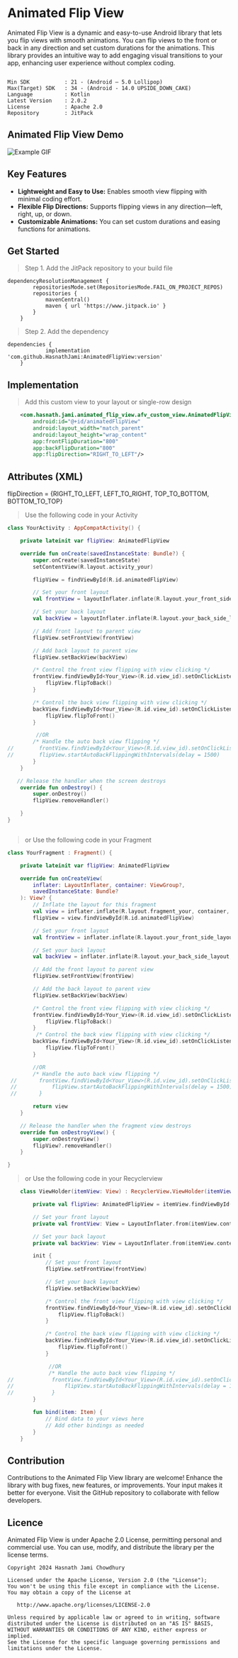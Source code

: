 # Animated Flip View

Animated Flip View is a dynamic and easy-to-use Android library that lets you flip views with smooth animations. You can flip views to the front or back in any direction and set custom durations for the animations. This library provides an intuitive way to add engaging visual transitions to your app, enhancing user experience without complex coding.

```

Min SDK           : 21 - (Android – 5.0 Lollipop)
Max(Target) SDK   : 34 - (Android - 14.0 UPSIDE_DOWN_CAKE)
Language          : Kotlin
Latest Version    : 2.0.2
License           : Apache 2.0
Repository        : JitPack

```

## Animated Flip View Demo
![Example GIF](images/animatedFlipViewDemo.gif)

## Key Features

- **Lightweight and Easy to Use:** Enables smooth view flipping with minimal coding effort.
- **Flexible Flip Directions:** Supports flipping views in any direction—left, right, up, or down.
- **Customizable Animations:** You can set custom durations and easing functions for animations.



## Get Started


> Step 1. Add the JitPack repository to your build file

```
dependencyResolutionManagement {
		repositoriesMode.set(RepositoriesMode.FAIL_ON_PROJECT_REPOS)
		repositories {
			mavenCentral()
			maven { url 'https://www.jitpack.io' }
		}
	}
```
> Step 2. Add the dependency

```
dependencies {
	        implementation 'com.github.HasnathJami:AnimatedFlipView:version'
	}
```

## Implementation
> Add this custom view to your layout or single-row design
```xml
    <com.hasnath.jami.animated_flip_view.afv_custom_view.AnimatedFlipView
        android:id="@+id/animatedFlipView"
        android:layout_width="match_parent"
        android:layout_height="wrap_content"
        app:frontFlipDuration="800"
        app:backFlipDuration="800"
        app:flipDirection="RIGHT_TO_LEFT"/>
```
## Attributes (XML)
flipDirection = {RIGHT_TO_LEFT, LEFT_TO_RIGHT, TOP_TO_BOTTOM, BOTTOM_TO_TOP}

> Use the following code in your Activity

```kotlin
class YourActivity : AppCompatActivity() {

    private lateinit var flipView: AnimatedFlipView

    override fun onCreate(savedInstanceState: Bundle?) {
        super.onCreate(savedInstanceState)
        setContentView(R.layout.activity_your)

        flipView = findViewById(R.id.animatedFlipView)

        // Set your front layout
        val frontView = layoutInflater.inflate(R.layout.your_front_side_layout, null)

        // Set your back layout
        val backView = layoutInflater.inflate(R.layout.your_back_side_layout, null)

        // Add front layout to parent view
        flipView.setFrontView(frontView)

        // Add back layout to parent view
        flipView.setBackView(backView)

        /* Control the front view flipping with view clicking */
        frontView.findViewById<Your_View>(R.id.view_id).setOnClickListener {
            flipView.flipToBack()
        }

        /* Control the back view flipping with view clicking */
        backView.findViewById<Your_View>(R.id.view_id).setOnClickListener {
            flipView.flipToFront()
        }

         //OR
        /* Handle the auto back view flipping */
//        frontView.findViewById<Your_View>(R.id.view_id).setOnClickListener {
//        flipView.startAutoBackFlippingWithIntervals(delay = 1500)
        }
    }

   // Release the handler when the screen destroys
    override fun onDestroy() {
        super.onDestroy()
        flipView.removeHandler()

    }
}



```

> or Use the following code in your Fragment

```kotlin
class YourFragment : Fragment() {

    private lateinit var flipView: AnimatedFlipView

    override fun onCreateView(
        inflater: LayoutInflater, container: ViewGroup?,
        savedInstanceState: Bundle?
    ): View? {
        // Inflate the layout for this fragment
        val view = inflater.inflate(R.layout.fragment_your, container, false)
        flipView = view.findViewById(R.id.animatedFlipView)

        // Set your front layout
        val frontView = inflater.inflate(R.layout.your_front_side_layout, null)

        // Set your back layout
        val backView = inflater.inflate(R.layout.your_back_side_layout, null)

        // Add the front layout to parent view
        flipView.setFrontView(frontView)

        // Add the back layout to parent view
        flipView.setBackView(backView)

        /* Control the front view flipping with view clicking */
        frontView.findViewById<Your_View>(R.id.view_id).setOnClickListener {
            flipView.flipToBack()
        }
         /* Control the back view flipping with view clicking */
        backView.findViewById<Your_View>(R.id.view_id).setOnClickListener {
            flipView.flipToFront()
        }

        //OR
        /* Handle the auto back view flipping */
 //       frontView.findViewById<Your_View>(R.id.view_id).setOnClickListener {
 //           flipView.startAutoBackFlippingWithIntervals(delay = 1500)
 //       }

        return view
    }

    // Release the handler when the fragment view destroys
    override fun onDestroyView() {
        super.onDestroyView()
        flipView?.removeHandler()
    }

}
```

> or Use the following code in your Recyclerview
```kotlin
    class ViewHolder(itemView: View) : RecyclerView.ViewHolder(itemView) {

        private val flipView: AnimatedFlipView = itemView.findViewById(R.id.animatedFlipView)

        // Set your front layout
        private val frontView: View = LayoutInflater.from(itemView.context).inflate(R.layout.your_front_side_layout, null)

        // Set your back layout
        private val backView: View = LayoutInflater.from(itemView.context).inflate(R.layout.your_back_side_layout, null)

        init {
            // Set your front layout
            flipView.setFrontView(frontView)

            // Set your back layout
            flipView.setBackView(backView)

            /* Control the front view flipping with view clicking */
            frontView.findViewById<Your_View>(R.id.view_id).setOnClickListener {
                flipView.flipToBack()
            }

            /* Control the back view flipping with view clicking */
            backView.findViewById<Your_View>(R.id.view_id).setOnClickListener {
                flipView.flipToFront()
            }

             //OR
             /* Handle the auto back view flipping */          
//            frontView.findViewById<Your_View>(R.id.view_id).setOnClickListener {
//                flipView.startAutoBackFlippingWithIntervals(delay = 1500)
//            }
        }

        fun bind(item: Item) {
            // Bind data to your views here
            // Add other bindings as needed
        }
    }

```

## Contribution

Contributions to the Animated Flip View library are welcome! Enhance the library with bug fixes, new features, or improvements. Your input makes it better for everyone. Visit the GitHub repository to collaborate with fellow developers.

## Licence

Animated Flip View is under Apache 2.0 License, permitting personal and commercial use. You can use, modify, and distribute the library per the license terms.

```
Copyright 2024 Hasnath Jami Chowdhury

Licensed under the Apache License, Version 2.0 (the "License");
You won't be using this file except in compliance with the License.
You may obtain a copy of the License at

   http://www.apache.org/licenses/LICENSE-2.0

Unless required by applicable law or agreed to in writing, software
distributed under the License is distributed on an "AS IS" BASIS,
WITHOUT WARRANTIES OR CONDITIONS OF ANY KIND, either express or implied.
See the License for the specific language governing permissions and
limitations under the License.

```
